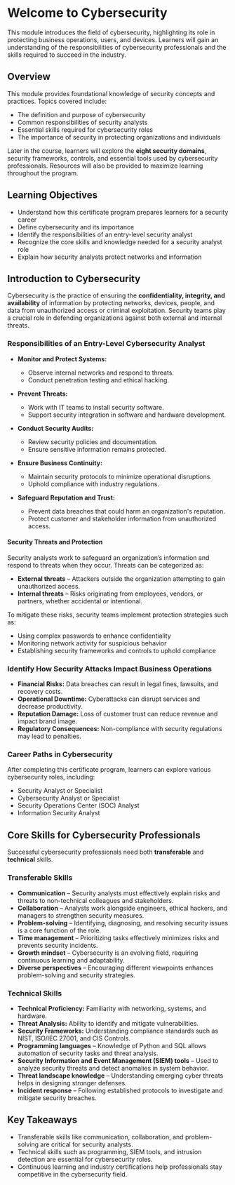 # **Welcome to Cybersecurity**

This module introduces the field of cybersecurity, highlighting its role in protecting business operations, users, and devices. Learners will gain an understanding of the responsibilities of cybersecurity professionals and the skills required to succeed in the industry.

## **Overview**

This module provides foundational knowledge of security concepts and practices. Topics covered include:

- The definition and purpose of cybersecurity
- Common responsibilities of security analysts
- Essential skills required for cybersecurity roles
- The importance of security in protecting organizations and individuals

Later in the course, learners will explore the **eight security domains**, security frameworks, controls, and essential tools used by cybersecurity professionals. Resources will also be provided to maximize learning throughout the program.

## **Learning Objectives**

- Understand how this certificate program prepares learners for a security career
- Define cybersecurity and its importance
- Identify the responsibilities of an entry-level security analyst
- Recognize the core skills and knowledge needed for a security analyst role
- Explain how security analysts protect networks and information

## **Introduction to Cybersecurity**

Cybersecurity is the practice of ensuring the **confidentiality, integrity, and availability** of information by protecting networks, devices, people, and data from unauthorized access or criminal exploitation. Security teams play a crucial role in defending organizations against both external and internal threats.

### Responsibilities of an Entry-Level Cybersecurity Analyst

- **Monitor and Protect Systems:**
  - Observe internal networks and respond to threats.
  - Conduct penetration testing and ethical hacking.
  
- **Prevent Threats:**
  - Work with IT teams to install security software.
  - Support security integration in software and hardware development.

- **Conduct Security Audits:**
  - Review security policies and documentation.
  - Ensure sensitive information remains protected.

- **Ensure Business Continuity:**
  - Maintain security protocols to minimize operational disruptions.
  - Uphold compliance with industry regulations.

- **Safeguard Reputation and Trust:**
  - Prevent data breaches that could harm an organization's reputation.
  - Protect customer and stakeholder information from unauthorized access.

#### Security Threats and Protection

Security analysts work to safeguard an organization’s information and respond to threats when they occur. Threats can be categorized as:

- **External threats** – Attackers outside the organization attempting to gain unauthorized access.
- **Internal threats** – Risks originating from employees, vendors, or partners, whether accidental or intentional.

To mitigate these risks, security teams implement protection strategies such as:

- Using complex passwords to enhance confidentiality
- Monitoring network activity for suspicious behavior
- Establishing security frameworks and controls to uphold compliance

### Identify How Security Attacks Impact Business Operations

- **Financial Risks:** Data breaches can result in legal fines, lawsuits, and recovery costs.
- **Operational Downtime:** Cyberattacks can disrupt services and decrease productivity.
- **Reputation Damage:** Loss of customer trust can reduce revenue and impact brand image.
- **Regulatory Consequences:** Non-compliance with security regulations may lead to penalties.


### Career Paths in Cybersecurity

After completing this certificate program, learners can explore various cybersecurity roles, including:

- Security Analyst or Specialist
- Cybersecurity Analyst or Specialist
- Security Operations Center (SOC) Analyst
- Information Security Analyst

## **Core Skills for Cybersecurity Professionals**

Successful cybersecurity professionals need both **transferable** and **technical** skills.

### Transferable Skills

- **Communication** – Security analysts must effectively explain risks and threats to non-technical colleagues and stakeholders.
- **Collaboration** – Analysts work alongside engineers, ethical hackers, and managers to strengthen security measures.
- **Problem-solving** – Identifying, diagnosing, and resolving security issues is a core function of the role.
- **Time management** – Prioritizing tasks effectively minimizes risks and prevents security incidents.
- **Growth mindset** – Cybersecurity is an evolving field, requiring continuous learning and adaptability.
- **Diverse perspectives** – Encouraging different viewpoints enhances problem-solving and security strategies.

### Technical Skills

- **Technical Proficiency:** Familiarity with networking, systems, and hardware.
- **Threat Analysis:** Ability to identify and mitigate vulnerabilities.
- **Security Frameworks:** Understanding compliance standards such as NIST, ISO/IEC 27001, and CIS Controls.
- **Programming languages** – Knowledge of Python and SQL allows automation of security tasks and threat analysis.
- **Security Information and Event Management (SIEM) tools** – Used to analyze security threats and detect anomalies in system behavior.
- **Threat landscape knowledge** – Understanding emerging cyber threats helps in designing stronger defenses.
- **Incident response** – Following established protocols to investigate and mitigate security breaches.

## **Key Takeaways**

- Transferable skills like communication, collaboration, and problem-solving are critical for security analysts.
- Technical skills such as programming, SIEM tools, and intrusion detection are essential for cybersecurity roles.
- Continuous learning and industry certifications help professionals stay competitive in the cybersecurity field.
